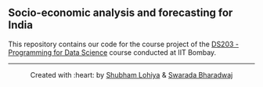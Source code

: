 ## Socio-economic analysis and forecasting for India

This repository contains our code for the course project of the [DS203 - Programming for Data Science](https://www.minds.iitb.ac.in/index.php/academics?id=20) course conducted at IIT Bombay.

***
<p align='center'>Created with :heart: by <a href="https://www.linkedin.com/in/lohiya-shubham/">Shubham Lohiya</a> & <a href="https://www.linkedin.com/in/swarada-bharadwaj-5145a1174/">Swarada Bharadwaj</a></p>